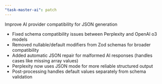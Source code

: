```yaml
---
"task-master-ai": patch
---
```


Improve AI provider compatibility for JSON generation

- Fixed schema compatibility issues between Perplexity and OpenAI o3 models
- Removed nullable/default modifiers from Zod schemas for broader compatibility
- Added automatic JSON repair for malformed AI responses (handles cases like missing array values)
- Perplexity now uses JSON mode for more reliable structured output
- Post-processing handles default values separately from schema validation
